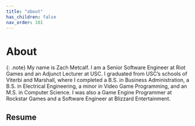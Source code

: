 ```yaml
---
title: "about"
has_children: false
nav_order: 101
---
```


# About

{: .note}
My name is Zach Metcalf. I am a Senior Software Engineer at Riot Games and an Adjunct Lecturer at USC. I graduated from USC’s schools of Viterbi and Marshall, where I completed a B.S. in Business Administration, a B.S. in Electrical Engineering, a minor in Video Game Programming, and an M.S. in Computer Science. I was also a Game Engine Programmer at Rockstar Games and a Software Engineer at Blizzard Entertainment.

## Resume

<html>
  <body>
    <object data="/data/docs/zmetcalf_resume.pdf?#zoom=80&scrollbar=0&navpanes=0" 
        type="application/pdf"
        width="100%"
        height="800px">
    </object>
  </body>
</html>
